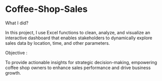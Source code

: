 # Coffee-Shop-Sales
What I did?

In this project, I use Excel functions to clean, analyze, and visualize an interactive dashboard that enables stakeholders to dynamically explore sales data by location, time, and other parameters.

Objective :

To provide actionable insights for strategic decision-making, empowering coffee shop owners to enhance sales performance and drive business growth.
